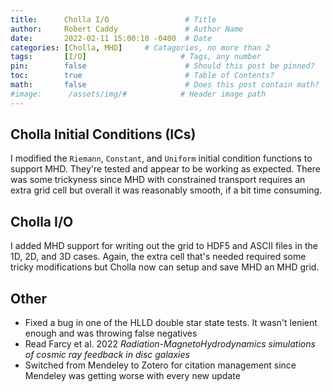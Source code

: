 ```yaml
---
title:      Cholla I/O                 # Title
author:     Robert Caddy               # Author Name
date:       2022-02-11 15:00:10 -0400  # Date
categories: [Cholla, MHD]     # Catagories, no more than 2
tags:       [I/O]                     # Tags, any number
pin:        false                      # Should this post be pinned?
toc:        true                       # Table of Contents?
math:       false                      # Does this post contain math?
#image:      /assets/img/#            # Header image path
---
```


## Cholla Initial Conditions (ICs)

I modified the `Riemann`, `Constant`, and `Uniform` initial condition functions to
support MHD. They're tested and appear to be working as expected. There was some
trickyness since MHD with constrained transport requires an extra grid cell but
overall it was reasonably smooth, if a bit time consuming.

## Cholla I/O

I added MHD support for writing out the grid to HDF5 and ASCII files in the 1D,
2D, and 3D cases. Again, the extra cell that's needed required some tricky
modifications but Cholla now can setup and save MHD an MHD grid.

## Other

- Fixed a bug in one of the HLLD double star state tests. It wasn't lenient
  enough and was throwing false negatives
- Read Farcy et al. 2022 *Radiation-MagnetoHydrodynamics simulations of cosmic
  ray feedback in disc galaxies*
- Switched from Mendeley to Zotero for citation management since Mendeley was
  getting worse with every new update
